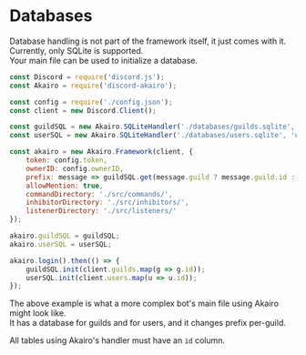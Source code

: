 # Databases

Database handling is not part of the framework itself, it just comes with it.  
Currently, only SQLite is supported.  
Your main file can be used to initialize a database.  

```js
const Discord = require('discord.js');
const Akairo = require('discord-akairo');

const config = require('./config.json');
const client = new Discord.Client();

const guildSQL = new Akairo.SQLiteHandler('./databases/guilds.sqlite', 'guildConfigs', require('./databases/guildDefault.json'));
const userSQL = new Akairo.SQLiteHandler('./databases/users.sqlite', 'userConfigs', require('./databases/userDefault.json'));

const akairo = new Akairo.Framework(client, {
    token: config.token,
    ownerID: config.ownerID,
    prefix: message => guildSQL.get(message.guild ? message.guild.id : 'default').prefix,
    allowMention: true,
    commandDirectory: './src/commands/',
    inhibitorDirectory: './src/inhibitors/',
    listenerDirectory: './src/listeners/'
});

akairo.guildSQL = guildSQL;
akairo.userSQL = userSQL;

akairo.login().then(() => {
    guildSQL.init(client.guilds.map(g => g.id));
    userSQL.init(client.users.map(u => u.id));
});
```

The above example is what a more complex bot's main file using Akairo might look like.    
It has a database for guilds and for users, and it changes prefix per-guild.  

All tables using Akairo's handler must have an `id` column.  
